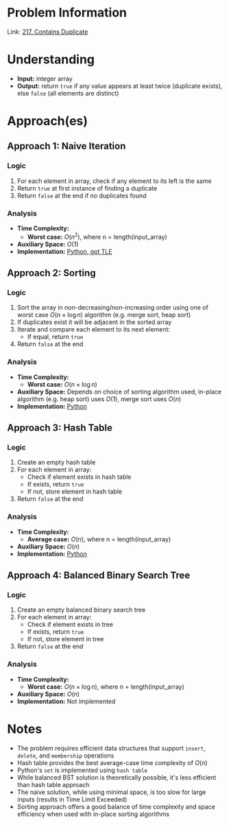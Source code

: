 # Problem Information

Link: [217. Contains Duplicate](https://leetcode.com/problems/contains-duplicate/description/)

# Understanding

- **Input:** integer array
- **Output:** return `true` if any value appears at least twice (duplicate exists), else `false` (all elements are distinct)

# Approach(es)

## Approach 1: Naive Iteration

### Logic

1. For each element in array, check if any element to its left is the same
2. Return `true` at first instance of finding a duplicate
3. Return `false` at the end if no duplicates found

### Analysis

- **Time Complexity:**
  - **Worst case:** $O(n^2)$, where n = length(input_array)
- **Auxiliary Space:** $O(1)$
- **Implementation:** [Python, got TLE](https://leetcode.com/problems/contains-duplicate/submissions/1494393498)

## Approach 2: Sorting

### Logic

1. Sort the array in non-decreasing/non-increasing order using one of worst case $O(n \times \log n)$ algorithm (e.g. merge sort, heap sort)
2. If duplicates exist it will be adjacent in the sorted array
3. Iterate and compare each element to its next element:
   - If equal, return `true`
4. Return `false` at the end

### Analysis

- **Time Complexity:**
  - **Worst case:** $O(n \times \log n)$
- **Auxiliary Space:** Depends on choice of sorting algorithm used, in-place algorithm (e.g. heap sort) uses $O(1)$, merge sort uses $O(n)$
- **Implementation:** [Python](https://leetcode.com/problems/contains-duplicate/submissions/1494496931)

## Approach 3: Hash Table

### Logic

1. Create an empty hash table
2. For each element in array:
   - Check if element exists in hash table
   - If exists, return `true`
   - If not, store element in hash table
3. Return `false` at the end

### Analysis

- **Time Complexity:**
  - **Average case:** $O(n)$, where n = length(input_array)
- **Auxiliary Space:** $O(n)$
- **Implementation:** [Python](https://leetcode.com/problems/contains-duplicate/submissions/1303820200/)

## Approach 4: Balanced Binary Search Tree

### Logic

1. Create an empty balanced binary search tree
2. For each element in array:
   - Check if element exists in tree
   - If exists, return `true`
   - If not, store element in tree
3. Return `false` at the end

### Analysis

- **Time Complexity:**
  - **Worst case:** $O(n \times \log n)$, where n = length(input_array)
- **Auxiliary Space:** $O(n)$
- **Implementation:** Not implemented

# Notes

- The problem requires efficient data structures that support `insert`, `delete`, and `membership` operations
- Hash table provides the best average-case time complexity of $O(n)$
- Python's `set` is implemented using `hash table`
- While balanced BST solution is theoretically possible, it's less efficient than hash table approach
- The naive solution, while using minimal space, is too slow for large inputs (results in Time Limit Exceeded)
- Sorting approach offers a good balance of time complexity and space efficiency when used with in-place sorting algorithms